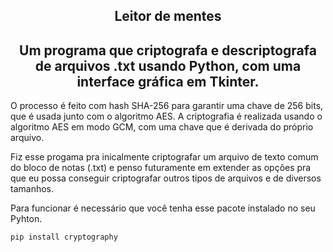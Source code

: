  <h2 align="center">Leitor de mentes</h2>

 <h2 align="center">Um programa que criptografa e descriptografa de arquivos .txt usando Python, com uma interface gráfica em Tkinter.</h2>

O processo é feito com hash SHA-256 para garantir uma chave de 256 bits, que é usada junto com o algoritmo AES.
A criptografia é realizada usando o algoritmo AES em modo GCM, com uma chave que é derivada do próprio arquivo. 

Fiz esse progama pra inicalmente criptografar um arquivo de texto comum do bloco de notas (.txt) e penso futuramente em extender as opções pra que eu possa conseguir criptografar outros tipos de arquivos e de diversos tamanhos.

Para funcionar é necessário que você tenha esse pacote instalado no seu Pyhton.

    pip install cryptography
